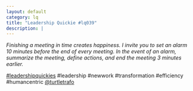 ```yaml
---
layout: default
category: lq
title: "Leadership Quickie #lq039"
description: |
---
```


*Finishing a meeting in time creates happiness. I invite you to set an alarm 10 minutes before the end of every meeting. In the event of an alarm, summarize the meeting, define actions, and end the meeting 3 minutes earlier.*

[#leadershipquickies](https://www.linkedin.com/feed/hashtag/?keywords=leadershipquickies) #leadership #newwork #transformation #efficiency #humancentric [@turtletrafo](https://turtletrafo.de)
